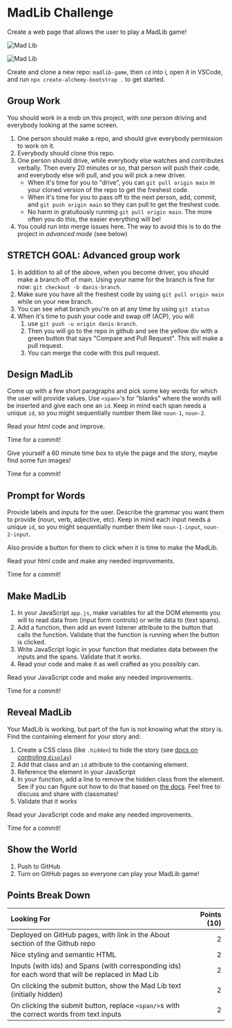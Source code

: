 MadLib Challenge
===

Create a web page that allows the user to play a MadLib game!


![Mad Lib](./madlib1.png)

![Mad Lib](./madlib2.png)

Create and clone a new repo: `madlib-game`, then `cd` into i, open it in VSCode, and run `npx create-alchemy-bootstrap .` to get started.

## Group Work

You should work in a mob on this project, with one person driving and everybody looking at the same screen.

1) One person should make a repo, and should give everybody permission to work on it.
1) Everybody should clone this repo.
1) One person should drive,  while everybody else watches and contributes verbally. Then every 20 minutes or so, that person will push their code, and everybody else will pull, and you will pick a new driver.
    - When it's time for you to "drive", you can `git pull origin main` in your cloned version of the repo to get the freshest code. 
    - When it's time for you to pass off to the next person, add, commit, and `git push origin main` so they can pull to get the freshest code.
    - No harm in gratuitously running `git pull origin main`. The more often you do this, the easier everything will be!
1) You could run into merge issues here. The way to avoid this is to do the project in _advanced mode_ (see below)

## STRETCH GOAL: Advanced group work
1) In addition to all of the above, when you become driver, you should make a branch off of main. Using your name for the branch is fine for now: `git checkout -b danis-branch`.
1) Make sure you have all the freshest code by using `git pull origin main` while on your new branch.
1) You can see what branch you're on at any time by using `git status`
1) When it's time to push your code and swap off (ACP), you will
    1)  use `git push -u origin danis-branch`.
    1) Then you will go to the repo in github and see the yellow div with a green button that says "Compare and Pull Request". This will make a pull request.
    1) You can merge the code with this pull request.

## Design MadLib

Come up with a few short paragraphs and pick some key words for which the user will provide values. Use `<span>`'s for "blanks" where the words will be inserted and give each one an `id`. Keep in mind each span needs a unique `id`, so you might sequentially number them like `noun-1`, `noun-2`. 

Read your html code and improve.

Time for a commit!

Give yourself a 60 minute time box to style the page and the story, maybe find some fun images! 

Time for a commit!

## Prompt for Words

Provide labels and inputs for the user. Describe the grammar you want them to provide (noun, verb, adjective, etc). Keep in mind each input needs a unique `id`, so you might sequentially number them like `noun-1-input`, `noun-2-input`.

Also provide a button for them to click when it is time to make the MadLib. 

Read your html code and make any needed improvements.

Time for a commit!

## Make MadLib

1. In your JavaScript `app.js`, make variables for all the DOM elements you will
to read data from (input form controls) or write data to (text spans).
2. Add a function, then add an event listener attribute to the button that calls the function. Validate that the function is running when the button is clicked.
3. Write JavaScript logic in your function that mediates data between the inputs and the spans. Validate that it works.
4. Read your code and make it as well crafted as you possibly can.

Read your JavaScript code and make any needed improvements.

Time for a commit!

## Reveal MadLib

Your MadLib is working, but part of the fun is not knowing what the story is. Find the containing element for your story and:
1. Create a CSS class (like `.hidden`) to hide the story (see [docs on controling `display`](https://developer.mozilla.org/en-US/docs/Web/CSS/display))
1. Add that class and an `id` attribute to the containing element.
1. Reference the element in your JavaScript
1. In your function, add a line to remove the hidden class from the element. See if you can figure out how to do that based on [the docs](https://developer.mozilla.org/en-US/docs/Web/API/Element/classList). Feel free to discuss and share with classmates!
1. Validate that it works

Read your JavaScript code and make any needed improvements.

Time for a commit!

## Show the World

1. Push to GitHub
1. Turn on GitHub pages so everyone can play your MadLib game!

## Points Break Down

Looking For | Points (10)
:--|--:
Deployed on GitHub pages, with link in the About section of the Github repo | 2
Nice styling and semantic HTML | 2
Inputs (with ids) and Spans (with corresponding ids) for each word that will be replaced in Mad Lib | 2
On clicking the submit button, show the Mad Lib text (initially hidden) | 2
On clicking the submit button, replace `<span/>`s with the correct words from text inputs | 2
